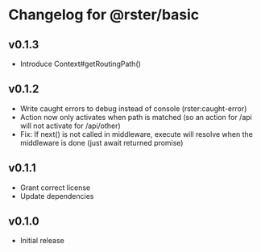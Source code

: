 # Changelog for @rster/basic

## v0.1.3

- Introduce Context#getRoutingPath()

## v0.1.2

- Write caught errors to debug instead of console (rster:caught-error)
- Action now only activates when path is matched (so an action for /api will not activate for /api/other)
- Fix: If next() is not called in middleware, execute will resolve when the middleware is done (just await returned promise)

## v0.1.1

- Grant correct license
- Update dependencies

## v0.1.0

- Initial release
